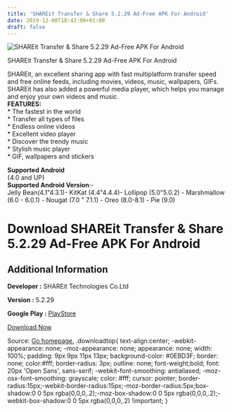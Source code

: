 ```yaml
---
title: 'SHAREit Transfer & Share 5.2.29 Ad-Free APK For Android'
date: 2019-12-08T18:42:00+01:00
draft: false
---
```


![SHAREit Transfer & Share 5.2.29 Ad-Free APK For Android](https://i0.wp.com/apkhome.net/wp-content/uploads/2019/12/SHAREit-Transfer-Share-5.2.29-Ad-Free.png "SHAREit Transfer & Share 5.2.29 Ad-Free APK For Android")

  

SHAREit Transfer & Share 5.2.29 Ad-Free APK For Android

SHAREit, an excellent sharing app with fast multiplatform transfer speed and free online feeds, including movies, videos, music, wallpapers, GIFs. SHAREit has also added a powerful media player, which helps you manage and enjoy your own videos and music.  
**FEATURES:**  
\* The fastest in the world  
\* Transfer all types of files  
\* Endless online videos  
\* Excellent video player  
\* Discover the trendy music  
\* Stylish music player  
\* GIF, wallpapers and stickers

**Supported Android**  
{4.0 and UP}  
**Supported Android Version**:-  
Jelly Bean(4.1"4.3.1)- KitKat (4.4"4.4.4)- Lollipop (5.0"5.0.2) - Marshmallow (6.0 - 6.0.1) - Nougat (7.0 " 7.1.1) - Oreo (8.0-8.1) - Pie (9.0)

Download SHAREit Transfer & Share 5.2.29 Ad-Free APK For Android
================================================================

Additional Information
----------------------

**Developer :** SHAREit Technologies Co.Ltd

**Version :** 5.2.29

**Google Play :** [PlayStore](https://play.google.com/store/apps/details?id=com.lenovo.anyshare.gps&hl=en)

  

[Download Now](https://store4app.co/post/shareit-transfer-amp-share-5-2-29-ad-free-apk-for-android_1575824526)

  
Source: [Go homepage.](https://store4app.co/post/shareit-transfer-amp-share-5-2-29-ad-free-apk-for-android_1575824526) .downloadtop{ text-align:center; -webkit-appearance: none; -moz-appearance: none; appearance: none; width: 100%; padding: 9px 9px 11px 13px; background-color: #0EBD3F; border: none; color:#fff; border-radius: 3px; outline: none; font-weight;bold; font: 20px 'Open Sans', sans-serif; -webkit-font-smoothing: antialiased; -moz-osx-font-smoothing: grayscale; color: #fff; cursor: pointer; border-radius:15px;-webkit-border-radius:15px;-moz-border-radius:5px;box-shadow:0 0 5px rgba(0,0,0,.2);-moz-box-shadow:0 0 5px rgba(0,0,0,.2);-webkit-box-shadow:0 0 5px rgba(0,0,0,.2) !important; }